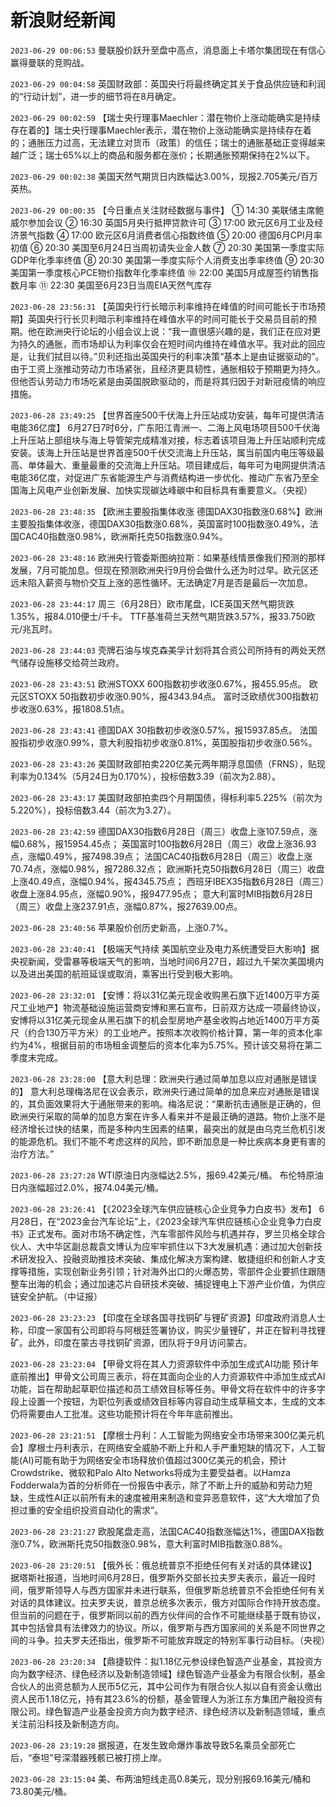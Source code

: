 # 新浪财经新闻
`2023-06-29 00:06:53` 曼联股价跃升至盘中高点，消息面上卡塔尔集团现在有信心赢得曼联的竞购战。

`2023-06-29 00:04:58` 英国财政部：英国央行将最终确定其关于食品供应链和利润的“行动计划”，进一步的细节将在8月确定。

`2023-06-29 00:02:59` 【瑞士央行理事Maechler：潜在物价上涨动能确实是持续存在着的】瑞士央行理事Maechler表示，潜在物价上涨动能确实是持续存在着的；通胀压力过高，无法建立对货币（政策）的信任；瑞士的通胀基础正变得越来越广泛；瑞士65%以上的商品和服务都在涨价；长期通胀预期保持在2%以下。

`2023-06-29 00:02:38` 美国天然气期货日内跌幅达3.00%，现报2.705美元/百万英热。

`2023-06-29 00:00:35` 【今日重点关注财经数据与事件】
① 14:30 美联储主席鲍威尔参加会议
② 16:30 英国5月央行抵押贷款许可
③ 17:00 欧元区6月工业及经济景气指数
④ 17:00 欧元区6月消费者信心指数终值
⑤ 20:00 德国6月CPI月率初值
⑥ 20:30 美国至6月24日当周初请失业金人数
⑦ 20:30 美国第一季度实际GDP年化季率终值
⑧ 20:30 美国第一季度实际个人消费支出季率终值
⑨ 20:30 美国第一季度核心PCE物价指数年化季率终值
⑩ 22:00 美国5月成屋签约销售指数月率
⑪ 22:30 美国至6月23日当周EIA天然气库存

`2023-06-28 23:56:31` 【英国央行行长暗示利率维持在峰值的时间可能长于市场预期】英国央行行长贝利暗示利率维持在峰值水平的时间可能长于交易员目前的预期。他在欧洲央行论坛的小组会议上说：“我一直很感兴趣的是，我们正在应对更为持久的通胀，而市场却认为利率仅会在短时间内维持在峰值水平。我对此的回应是，让我们拭目以待。”贝利还指出英国央行的利率决策“基本上是由证据驱动的”。由于工资上涨推动劳动力市场紧张，且经济更具韧性，通胀相较于预期更为持久。但他否认劳动力市场吃紧是由英国脱欧驱动的，而是将其归因于对新冠疫情的响应措施。

`2023-06-28 23:49:25` 【世界首座500千伏海上升压站成功安装，每年可提供清洁电能36亿度】 6月27日7时6分，广东阳江青洲一、二海上风电场项目500千伏海上升压站上部组块与海上导管架完成精准对接，标志着该项目海上升压站顺利完成安装。该海上升压站是世界首座500千伏交流海上升压站，属当前国内电压等级最高、单体最大、重量最重的交流海上升压站。项目建成后，每年可为电网提供清洁电能36亿度，对促进广东省能源生产与消费结构进一步优化、推动广东省乃至全国海上风电产业创新发展、加快实现碳达峰碳中和目标具有重要意义。（央视）

`2023-06-28 23:48:35` 【欧洲主要股指集体收涨 德国DAX30指数涨0.68%】欧洲主要股指集体收涨，德国DAX30指数涨0.68%，英国富时100指数涨0.49%，法国CAC40指数涨0.98%，欧洲斯托克50指数涨0.94%。

`2023-06-28 23:48:16` 欧洲央行管委斯图纳拉斯：如果基线情景像我们预测的那样发展，7月可能加息。但现在预测欧洲央行9月份会做什么还为时过早。欧元区还远未陷入薪资与物价交互上涨的恶性循环。无法确定7月是否是最后一次加息。

`2023-06-28 23:44:17` 周三（6月28日）欧市尾盘，ICE英国天然气期货跌1.35%，报84.010便士/千卡。
TTF基准荷兰天然气期货跌3.57%，报33.750欧元/兆瓦时。

`2023-06-28 23:44:03` 壳牌石油与埃克森美孚计划将其合资公司所持有的两处天然气储存设施移交给荷兰政府。

`2023-06-28 23:43:51` 欧洲STOXX 600指数初步收涨0.67%，报455.95点。
欧元区STOXX 50指数初步收涨0.90%，报4343.94点。
富时泛欧绩优300指数初步收涨0.63%，报1808.51点。

`2023-06-28 23:43:41` 德国DAX 30指数初步收涨0.57%，报15937.85点。
法国股指初步收涨0.99%，意大利股指初步收涨0.81%，英国股指初步收涨0.56%。

`2023-06-28 23:43:26` 美国财政部拍卖220亿美元两年期浮息国债（FRNS），贴现利率为0.134%（5月24日为0.170%），投标倍数3.39（前次为2.88）。

`2023-06-28 23:43:17` 美国财政部拍卖四个月期国债，得标利率5.225%（前次为5.220%），投标倍数3.44（前次为3.27）。

`2023-06-28 23:42:59`   德国DAX30指数6月28日（周三）收盘上涨107.59点，涨幅0.68%，报15954.45点；
英国富时100指数6月28日（周三）收盘上涨36.93点，涨幅0.49%，报7498.39点；
法国CAC40指数6月28日（周三）收盘上涨70.74点，涨幅0.98%，报7286.32点；
欧洲斯托克50指数6月28日（周三）收盘上涨40.49点，涨幅0.94%，报4345.75点；
西班牙IBEX35指数6月28日（周三）收盘上涨84.95点，涨幅0.90%，报9477.95点；
意大利富时MIB指数6月28日（周三）收盘上涨237.91点，涨幅0.87%，报27639.00点。

`2023-06-28 23:40:56` 苹果股价创历史新高，上涨0.7%。

`2023-06-28 23:40:41` 【极端天气持续 美国航空业及电力系统遭受巨大影响】据央视新闻，受雷暴等极端天气的影响，当地时间6月27日，超过九千架次美国境内以及进出美国的航班延误或取消，乘客出行受到极大影响。

`2023-06-28 23:32:01` 【安博：将以31亿美元现金收购黑石旗下近1400万平方英尺工业地产】物流基础设施运营商安博和黑石宣布，日前双方达成一项最终协议，安博将以31亿美元现金从黑石旗下的机会型房地产基金收购占地近1400万平方英尺（约合130万平方米）的工业地产。按照本次收购价格计算，第一年的资本化率约为4%，根据目前的市场租金调整后的资本化率为5.75%。预计该交易将在第二季度末完成。

`2023-06-28 23:28:00` 【意大利总理：欧洲央行通过简单加息以应对通胀是错误的】 意大利总理梅洛尼在议会表示，欧洲央行通过简单的加息来应对通胀是错误的，其负面效果将大于通胀带来的影响。梅洛尼说：“果断抗击通胀是正确的，但欧洲央行采取的简单的加息方案在许多人看来并不是最正确的道路。物价上涨不是经济增长过快的结果，而是多种内生因素的结果，最突出的就是由乌克兰危机引发的能源危机。我们不能不考虑这样的风险，即不断加息是一种比疾病本身更有害的治疗方法。”

`2023-06-28 23:27:28` WTI原油日内涨幅达2.5%，报69.42美元/桶。
布伦特原油日内涨幅超过2.0%，报74.04美元/桶。

`2023-06-28 23:26:41` 【《2023全球汽车供应链核心企业竞争力白皮书》发布】 6月28日，在“2023金台汽车论坛”上，《2023全球汽车供应链核心企业竞争力白皮书》正式发布。面对市场不确定性，汽车零部件风险与机遇并存，罗兰贝格全球合伙人、大中华区副总裁袁文博认为应牢牢抓住以下3大发展机遇：通过加大创新技术研发投入、投融资助推技术突破、集成化解决方案构建、敏捷组织和创新人才支撑等措施，实现创新业务引领；针对海外出口的火爆态势，零部件企业要抓住跟随整车出海的机会；通过加速芯片自研技术突破、捕捉锂电上下游产业价值，为供应链安全护航。（中证报）

`2023-06-28 23:23:23` 【印度在全球各国寻找铜矿与锂矿资源】印度政府消息人士称，印度一家国有公司即将与阿根廷签署协议，购买少量锂矿，并正在智利寻找锂矿。此外，印度在蒙古寻找铜矿资源，团队将于9月访问蒙古。

`2023-06-28 23:23:04` 【甲骨文将在其人力资源软件中添加生成式AI功能 预计年底前推出】甲骨文公司周三表示，将在其面向企业的人力资源软件中添加生成式AI功能，旨在帮助起草职位描述和员工绩效目标等任务。甲骨文将在软件中的许多字段上设置一个按钮，为职位列表或绩效目标等内容自动生成草稿文本，生成的文本仍将需要由人工批准。这些功能预计将在今年年底前推出。

`2023-06-28 23:21:51` 【摩根士丹利：人工智能为网络安全市场带来300亿美元机会】摩根士丹利表示，在网络安全威胁不断上升和人手严重短缺的情况下，人工智能(AI)可能有助于为网络安全市场释放价值超过300亿美元的机会，预计Crowdstrike、微软和Palo Alto Networks将成为主要受益者。以Hamza Fodderwala为首的分析师在一份报告中表示，除了不断上升的威胁和劳动力短缺，生成性AI正以前所有未的速度被用来制造和变异恶意软件，这“大大增加了负担过重的安全组织投资自动化的需求”。

`2023-06-28 23:21:27` 欧股尾盘走高，法国CAC40指数涨幅达1%，德国DAX指数涨0.7%，欧洲斯托克50指数涨0.98%，意大利富时MIB指数涨0.88%。

`2023-06-28 23:20:51` 【俄外长：俄总统普京不拒绝任何有关对话的具体建议】 据塔斯社报道，当地时间6月28日，俄罗斯外交部长拉夫罗夫表示，最近一段时间，俄罗斯领导人与西方国家并未进行联系，但俄罗斯总统普京不会拒绝任何有关对话的具体建议。拉夫罗夫说，普京总统多次表示，俄方对国际合作持开放态度。但当前的问题在于，俄罗斯同以前的西方伙伴间的合作不可能继续基于既有协议，其中包括曾具有法律效力的协议。所以，俄罗斯与西方国家间的关系是不同世界之间的斗争。拉夫罗夫还指出，俄罗斯不可能放弃既定的特别军事行动目标。（央视）

`2023-06-28 23:20:34` 【鼎捷软件：拟1.18亿元参设绿色智造产业基金，其投资方向为数字经济、绿色经济以及新制造领域】绿色智造产业基金为有限合伙制，基金合伙人的出资总额为人民币5亿元，其中公司作为有限合伙人拟以自有资金认缴出资人民币1.18亿元，持有其23.6%的份额，基金管理人为浙江东方集团产融投资有限公司。绿色智造产业基金投资方向为数字经济、绿色经济以及新制造领域，重点关注前沿科技及新制造方向。

`2023-06-28 23:19:28` 据报道，在发生致命爆炸事故导致5名乘员全部死亡后，“泰坦”号深潜器残骸已被打捞上岸。

`2023-06-28 23:15:04` 美、布两油短线走高0.8美元，现分别报69.16美元/桶和73.80美元/桶。

